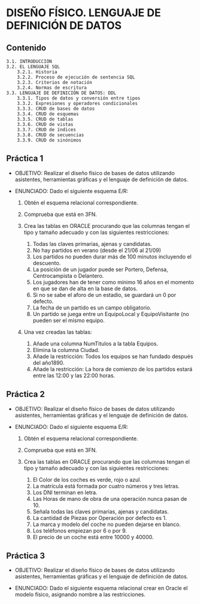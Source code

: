 # DISEÑO FÍSICO. LENGUAJE DE DEFINICIÓN DE DATOS

## Contenido
    3.1. INTRODUCCIÓN
    3.2. EL LENGUAJE SQL
        3.2.1. Historia
        3.2.2. Proceso de ejecución de sentencia SQL
        3.2.3. Criterios de notación
        3.2.4. Normas de escritura
    3.3. LENGUAJE DE DEFINICIÓN DE DATOS: DDL
        3.3.1. Tipos de datos y conversión entre tipos
        3.3.2. Expresiones y operadores condicionales
        3.3.3. CRUD de bases de datos
        3.3.4. CRUD de esquemas
        3.3.5. CRUD de tablas
        3.3.6. CRUD de vistas
        3.3.7. CRUD de índices
        3.3.8. CRUD de secuencias
        3.3.9. CRUD de sinónimos

## Práctica 1

- OBJETIVO: Realizar el diseño físico de bases de datos utilizando asistentes, herramientas gráficas y el lenguaje de definición de datos.

- ENUNCIADO: Dado el siguiente esquema E/R:

    1. Obtén el esquema relacional correspondiente.
    1. Comprueba que está en 3FN.
    1. Crea las tablas en ORACLE procurando que las columnas tengan el tipo y tamaño adecuado y con las siguientes restricciones:

        1. Todas las claves primarias, ajenas y candidatas.
        1. No hay partidos en verano (desde el 21/06 al 21/09)
        1. Los partidos no pueden durar más de 100 minutos incluyendo el descuento.
        1. La posición de un jugador puede ser Portero, Defensa, Centrocampista o Delantero.
        1. Los jugadores han de tener como mínimo 16 años en el momento en que se dan de alta en la base de datos.
        1. Si no se sabe el aforo de un estadio, se guardará un 0 por defecto.
        1. La fecha de un partido es un campo obligatorio.
        1. Un partido se juega entre un EquipoLocal y EquipoVisitante (no pueden ser el mismo equipo.

    1. Una vez creadas las tablas:

        1. Añade una columna NumTitulos a la tabla Equipos.
        1. Elimina la columna Ciudad.
        1. Añade la restricción: Todos los equipos se han fundado después del año1890.
        1. Añade la restricción: La hora de comienzo de los partidos estará entre las 12:00 y las 22:00 horas.

## Práctica 2

- OBJETIVO: Realizar el diseño físico de bases de datos utilizando asistentes, herramientas gráficas y el lenguaje de definición de datos.

- ENUNCIADO: Dado el siguiente esquema E/R:

    1. Obtén el esquema relacional correspondiente.
    1. Comprueba que está en 3FN.
    1. Crea las tablas en ORACLE procurando que las columnas tengan el tipo y tamaño adecuado y con las siguientes restricciones:

        1. El Color de los coches es verde, rojo o azul.
        1. La matrícula está formada por cuatro números y tres letras.
        1. Los DNI terminan en letra.
        1. Las Horas de mano de obra de una operación nunca pasan de 10.
        1. Señala todas las claves primarias, ajenas y candidatas.
        1. La cantidad de Piezas por Operación por defecto es 1.
        1. La marca y modelo del coche no pueden dejarse en blanco.
        1. Los teléfonos empiezan por 6 o por 9.
        1. El precio de un coche está entre 10000 y 40000.

## Práctica 3

- OBJETIVO: Realizar el diseño físico de bases de datos utilizando asistentes, herramientas gráficas y el lenguaje de definición de datos.

- ENUNCIADO: Dado el siguiente esquema relacional crear en Oracle el modelo físico, asignando nombre a las restricciones.
